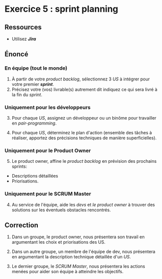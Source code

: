 # Exercice 5 : sprint planning

## Ressources

- Utilisez ***Jira***

## Énoncé

### En équipe (tout le monde)

1. À partir de votre *product backlog*, sélectionnez 3 *US* à intégrer pour votre premier ***sprint***.
2. Précisez votre (vos) livrable(s) autrement dit indiquez ce qui sera livré à la fin du *sprint*.

### Uniquement pour les développeurs

3. Pour chaque *US*, assignez un développeur ou un binôme pour travailler en *pair-programming*.

4. Pour chaque *US*, déterminez le plan d'action (ensemble des tâches à réaliser, apportez des précisions techniques de manière superficielles).

### Uniquement pour le Product Owner

5. Le product owner, affine le *product backlog* en prévision des prochains sprints:
- Descriptions détaillées
- Priorisations.

### Uniquement pour le SCRUM Master

4. Au service de l'équipe, aide les *devs* et *le product owner* à trouver des solutions sur les éventuels obstacles rencontrés.

## Correction

1. Dans un groupe, le product owner, nous présentera son travail en argumentant les choix et priorisations des US.

2. Dans un autre groupe, un membre de l'équipe de dev, nous présentera en argumentant la description technique détaillée d'un *US*.

3. Le dernier groupe, le *SCRUM Master*, nous présentera les actions menées pour aider son équipe à atteindre les objectifs.
